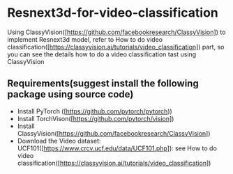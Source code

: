 # Resnext3d-for-video-classification
Using ClassyVision([https://github.com/facebookresearch/ClassyVision]) to implement Resnext3d model, refer to How to do video classification([https://classyvision.ai/tutorials/video_classification]) part, so you can see the details how to do a video classification tast using ClassyVision

## Requirements(suggest install the following package using source code)

- Install PyTorch ([https://github.com/pytorch/pytorch))
- Install TorchVison([https://github.com/pytorch/vision])
- Install ClassyVision([https://github.com/facebookresearch/ClassyVision])
- Download the Video dataset: UCF101([https://www.crcv.ucf.edu/data/UCF101.php]): see How to do video classification([https://classyvision.ai/tutorials/video_classification])
  

